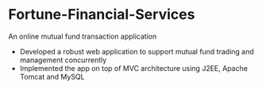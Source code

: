 # Fortune-Financial-Services
An online mutual fund transaction application

- Developed a robust web application to support mutual fund trading and management concurrently 
- Implemented the app on top of MVC architecture using J2EE, Apache Tomcat and MySQL

